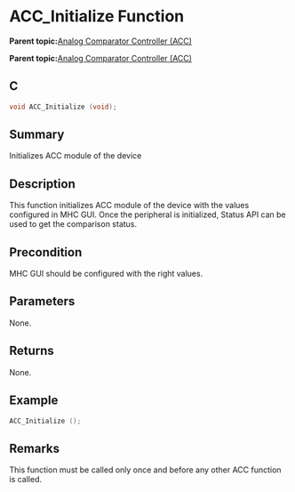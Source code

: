 # ACC\_Initialize Function

**Parent topic:**[Analog Comparator Controller \(ACC\)](GUID-F01BDD40-B03D-42E9-8F7F-78DD28B8DC8B.md)

**Parent topic:**[Analog Comparator Controller \(ACC\)](GUID-113695BA-6EDE-4E03-83C0-A23EE4A11753.md)

## C

```c
void ACC_Initialize (void);
```

## Summary

Initializes ACC module of the device

## Description

This function initializes ACC module of the device with the values<br />configured in MHC GUI. Once the peripheral is initialized, Status API can be<br />used to get the comparison status.

## Precondition

MHC GUI should be configured with the right values.

## Parameters

None.

## Returns

None.

## Example

```c
ACC_Initialize ();
```

## Remarks

This function must be called only once and before any other ACC function is called.

